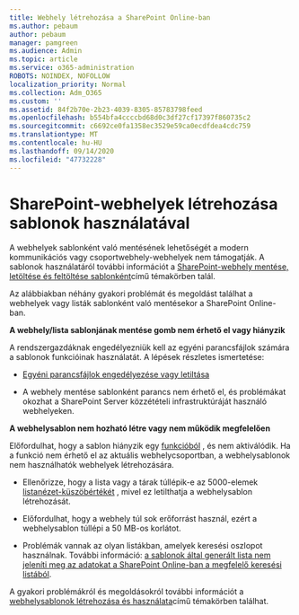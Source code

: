 ```yaml
---
title: Webhely létrehozása a SharePoint Online-ban
ms.author: pebaum
author: pebaum
manager: pamgreen
ms.audience: Admin
ms.topic: article
ms.service: o365-administration
ROBOTS: NOINDEX, NOFOLLOW
localization_priority: Normal
ms.collection: Adm_O365
ms.custom: ''
ms.assetid: 84f2b70e-2b23-4039-8305-85783798feed
ms.openlocfilehash: b554bfa4ccccbd68d0c3df27cf17397f860735c2
ms.sourcegitcommit: c6692ce0fa1358ec3529e59ca0ecdfdea4cdc759
ms.translationtype: MT
ms.contentlocale: hu-HU
ms.lasthandoff: 09/14/2020
ms.locfileid: "47732228"
---
```

# <a name="create-sharepoint-sites-using-templates"></a>SharePoint-webhelyek létrehozása sablonok használatával

A webhelyek sablonként való mentésének lehetőségét a modern kommunikációs vagy csoportwebhely-webhelyek nem támogatják. A sablonok használatáról további információt a [SharePoint-webhely mentése, letöltése és feltöltése sablonként](https://docs.microsoft.com/sharepoint/dev/general-development/save-download-and-upload-a-sharepoint-site-as-a-template)című témakörben talál.

Az alábbiakban néhány gyakori problémát és megoldást találhat a webhelyek vagy listák sablonként való mentésekor a SharePoint Online-ban. 

**A webhely/lista sablonjának mentése gomb nem érhető el vagy hiányzik**

A rendszergazdáknak engedélyezniük kell az egyéni parancsfájlok számára a sablonok funkcióinak használatát. A lépések részletes ismertetése: 

- [Egyéni parancsfájlok engedélyezése vagy letiltása](https://docs.microsoft.com/sharepoint/allow-or-prevent-custom-script)

- A webhely mentése sablonként parancs nem érhető el, és problémákat okozhat a SharePoint Server közzétételi infrastruktúráját használó webhelyeken.

**A webhelysablon nem hozható létre vagy nem működik megfelelően**

Előfordulhat, hogy a sablon hiányzik egy [funkcióból](https://social.technet.microsoft.com/wiki/contents/articles/14423.sharepoint-2013-existing-features-guid.aspx) , és nem aktiválódik. Ha a funkció nem érhető el az aktuális webhelycsoportban, a webhelysablonok nem használhatók webhelyek létrehozására.

- Ellenőrizze, hogy a lista vagy a tárak túllépik-e az 5000-elemek [listanézet-küszöbértékét](https://support.office.com/article/Manage-large-lists-and-libraries-in-SharePoint-B8588DAE-9387-48C2-9248-C24122F07C59) , mivel ez letilthatja a webhelysablon létrehozását.

- Előfordulhat, hogy a webhely túl sok erőforrást használ, ezért a webhelysablon túllépi a 50 MB-os korlátot.


- Problémák vannak az olyan listákban, amelyek keresési oszlopot használnak. További információ: [a sablonok által generált lista nem jeleníti meg az adatokat a SharePoint Online-ban a megfelelő keresési listából](https://docs.microsoft.com/sharepoint/support/lists-and-libraries/template-generated-list-incorrect-data).

A gyakori problémákról és megoldásokról további információt a [webhelysablonok létrehozása és használata](https://support.office.com/article/Create-and-use-site-templates-60371B0F-00E0-4C49-A844-34759EBDD989)című témakörben találhat.



